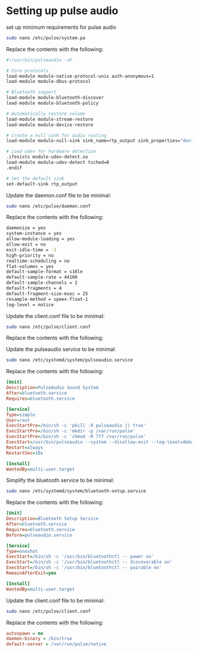 
# Setting up pulse audio

set up minimum requirements for pulse audio
```sh
sudo nano /etc/pulse/system.pa
```
Replace the contents with the following:
```sh
#!/usr/bin/pulseaudio -nF

# Core protocols
load-module module-native-protocol-unix auth-anonymous=1
load-module module-dbus-protocol

# Bluetooth support
load-module module-bluetooth-discover
load-module module-bluetooth-policy

# Automatically restore volume
load-module module-stream-restore
load-module module-device-restore

# Create a null sink for audio routing
load-module module-null-sink sink_name=rtp_output sink_properties="device.description='RTP Output'"

# Load udev for hardware detection
.ifexists module-udev-detect.so
load-module module-udev-detect tsched=0
.endif

# Set the default sink
set-default-sink rtp_output
```

Update the daemon.conf file to be minimal:
```sh
sudo nano /etc/pulse/daemon.conf
```
Replace the contents with the following:
```sh
daemonize = yes
system-instance = yes
allow-module-loading = yes
allow-exit = no
exit-idle-time = -1
high-priority = no
realtime-scheduling = no
flat-volumes = yes
default-sample-format = s16le
default-sample-rate = 44100
default-sample-channels = 2
default-fragments = 4
default-fragment-size-msec = 25
resample-method = speex-float-1
log-level = notice
```

Update the client.conf file to be minimal:
```sh
sudo nano /etc/pulse/client.conf
```
Replace the contents with the following:


Update the pulseaudio service to be minimal:
```sh
sudo nano /etc/systemd/system/pulseaudio.service
```
Replace the contents with the following:
```ini
[Unit]
Description=PulseAudio Sound System
After=bluetooth.service
Requires=bluetooth.service

[Service]
Type=simple
User=root
ExecStartPre=/bin/sh -c 'pkill -9 pulseaudio || true'
ExecStartPre=/bin/sh -c 'mkdir -p /var/run/pulse'
ExecStartPre=/bin/sh -c 'chmod -R 777 /var/run/pulse'
ExecStart=/usr/bin/pulseaudio --system --disallow-exit --log-level=debug --log-target=stderr
Restart=always
RestartSec=10s

[Install]
WantedBy=multi-user.target
```


Simplify the bluetooth service to be minimal:
```sh
sudo nano /etc/systemd/system/bluetooth-setup.service
```
Replace the contents with the following:
```ini
[Unit]
Description=Bluetooth Setup Service
After=bluetooth.service
Requires=bluetooth.service
Before=pulseaudio.service

[Service]
Type=oneshot
ExecStart=/bin/sh -c '/usr/bin/bluetoothctl -- power on'
ExecStart=/bin/sh -c '/usr/bin/bluetoothctl -- discoverable on'
ExecStart=/bin/sh -c '/usr/bin/bluetoothctl -- pairable on'
RemainAfterExit=yes

[Install]
WantedBy=multi-user.target
```


Update the client.conf file to be minimal:
```sh
sudo nano /etc/pulse/client.conf
```
Replace the contents with the following:
```ini
autospawn = no
daemon-binary = /bin/true
default-server = /var/run/pulse/native
```
